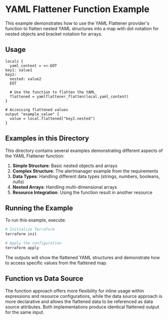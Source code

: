 # YAML Flattener Function Example

This example demonstrates how to use the YAML Flattener provider's function to flatten nested YAML structures into a map with dot notation for nested objects and bracket notation for arrays.

## Usage

```hcl
locals {
  yaml_content = <<-EOT
key1: value1
key2:
  nested: value2
  EOT

  # Use the function to flatten the YAML
  flattened = yamlflattener_flatten(local.yaml_content)
}

# Accessing flattened values
output "example_value" {
  value = local.flattened["key2.nested"]
}
```

## Examples in this Directory

This directory contains several examples demonstrating different aspects of the YAML Flattener function:

1. **Simple Structure**: Basic nested objects and arrays
2. **Complex Structure**: The alertmanager example from the requirements
3. **Data Types**: Handling different data types (strings, numbers, booleans, nulls)
4. **Nested Arrays**: Handling multi-dimensional arrays
5. **Resource Integration**: Using the function result in another resource

## Running the Example

To run this example, execute:

```bash
# Initialize Terraform
terraform init

# Apply the configuration
terraform apply
```

The outputs will show the flattened YAML structures and demonstrate how to access specific values from the flattened map.

## Function vs Data Source

The function approach offers more flexibility for inline usage within expressions and resource configurations, while the data source approach is more declarative and allows the flattened data to be referenced as data source attributes. Both implementations produce identical flattened output for the same input.
